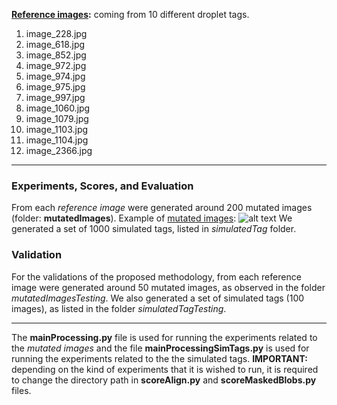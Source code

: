 **[Reference images](https://github.com/monicarenas4/SShACM/tree/master/referenceImages):** coming from 10 different droplet tags.
1. image_228.jpg
1. image_618.jpg
1. image_852.jpg
1. image_972.jpg
1. image_974.jpg
1. image_975.jpg
1. image_997.jpg
1. image_1060.jpg
1. image_1079.jpg
1. image_1103.jpg
1. image_1104.jpg
1. image_2366.jpg
********
### Experiments, Scores, and Evaluation
From each *reference image* were generated around 200 mutated images (folder: **mutatedImages**).
 Example of [mutated images](https://github.com/monicarenas4/SShImageProcessing/tree/master/mutatedImages/Image_1104):
![alt text](https://github.com/monicarenas4/SShImageProcessing/blob/master/RefMut.png)
We generated a set of 1000 simulated tags, listed in *simulatedTag* folder. 

### Validation
For the validations of the proposed methodology, from each reference image were generated around 50 mutated images,
as observed in the folder *mutatedImagesTesting*. We also generated a set of simulated tags (100 images), 
as listed in the folder *simulatedTagTesting*.

****

The **mainProcessing.py** file is used for running the experiments related to the *mutated images*
and the file **mainProcessingSimTags.py** is used for running the experiments related to the the 
simulated tags. **IMPORTANT:** depending on the kind of experiments that it is wished to run, it is required
to change the directory path in **scoreAlign.py** and **scoreMaskedBlobs.py** files.
